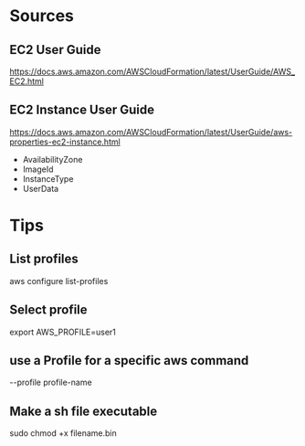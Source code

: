 # Sources

## EC2 User Guide
https://docs.aws.amazon.com/AWSCloudFormation/latest/UserGuide/AWS_EC2.html

## EC2 Instance User Guide
https://docs.aws.amazon.com/AWSCloudFormation/latest/UserGuide/aws-properties-ec2-instance.html

- AvailabilityZone
- ImageId
- InstanceType
- UserData

# Tips

## List profiles
 aws configure list-profiles

## Select profile
export AWS_PROFILE=user1

## use a Profile for a specific aws command
--profile profile-name

## Make a sh file executable
sudo chmod +x filename.bin